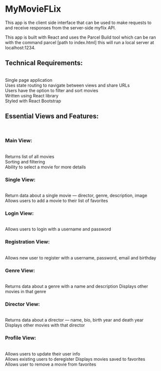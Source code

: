<!DOCTYPE html>
<html>
    <body>
        <h1>MyMovieFLix</h1>
        <p>This app is the client side interface that can be used to make requests to and receive responses from the server-side myflix API.</p>
        <p>This app is built with React and uses the Parcel Build tool which can be ran with the command parcel [path to index.html] this will run a local server at localhost:1234.</p>
        <p><h2>Technical Requirements:</h2><br>
            Single page application<br>
            Uses state routing to navigate between views and share URLs<br>
            Users have the option to filter and sort movies<br>
            Written using React library<br>
            Styled with React Bootstrap<br>
        </p>
        <p>
            <h2>Essential Views and Features:</h2><br>
                <h3>Main View:</h3><br>
                Returns list of all movies<br>
                Sorting and filtering<br>
                Ability to select a movie for more details<br>
                <h3>Single View:</h3><br>
                Return data about a single movie — director, genre, description, image<br>
                Allows users to add a movie to their list of favorites<br>
                <h3>Login View:</h3><br>
                Allows users to login with a username and password
                <h3>Registration View:</h3><br>
                Allows new user to register with a username, password, email and birthday
                <h3>Genre View:</h3><br>
                Returns data about a genre with a name and description Displays other movies in that genre
                <h3>Director View:</h3><br>
                Returns data about a director — name, bio, birth year and death year<br>
                Displays other movies with that director
                <h3>Profile View:</h3><br>
                Allows users to update their user info<br>
                Allows existing users to deregister Displays movies saved to favorites<br>
                Allows user to remove a movie from favorites<br>
        </p>
    </body>
</html>
